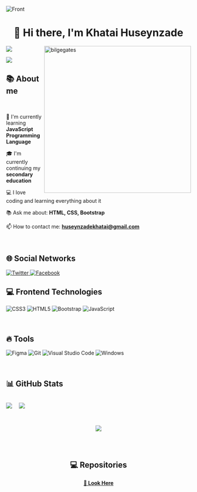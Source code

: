 ![Front](https://user-images.githubusercontent.com/126269066/235285578-112e6aa8-8495-4a9d-8807-c86faca928a8.jpg)

<h1 align="center">👋 Hi there, I'm Khatai Huseynzade</h1>

<img align="right" src="https://media.tenor.com/flflC6GFzO8AAAAd/sultan-alrefaei-programmer.gif" width="400" alt="bilgegates"/>

![](https://komarev.com/ghpvc/?username=bilgegates&label=Profile%20views&color=green&style=flat)

<a href="https://twitter.com/DeveloperKhatai" target="blank"><img src="https://img.shields.io/twitter/follow/DeveloperKhatai?logo=twitter&style=for-the-badge"/></a>

<h2> 📚 About me </h2>

<br>

🔬 I'm currently learning **JavaScript Programming Language**

🎓 I'm currently continuing my **secondary education**

💻 I love coding and learning everything about it

📚 Ask me about: **HTML, CSS, Bootstrap**

📫 How to contact me: **huseynzadekhatai@gmail.com**

<br>

<h2 align="left"> 🌐 Social Networks </h2>

 <a href="https://www.twitter.com/developerkhatai" target="_blank">
        <img src="https://img.shields.io/badge/twitter-blue.svg?style=for-the-badge&logo=twitter&logoColor=white" alt="Twitter">
</a>
 <a href="https://www.facebook.com/profile.php?id=100091496015332" target="_blank" >
        <img src="https://img.shields.io/badge/facebook-blue.svg?style=for-the-badge&logo=facebook&logoColor=white" alt="Facebook">
</a>

<br>

<h2 align="left"> 💻 Frontend Technologies</h2>

![CSS3](https://img.shields.io/badge/css3-%231572B6.svg?style=for-the-badge&logo=css3&logoColor=white)
![HTML5](https://img.shields.io/badge/html5-%23E34F26.svg?style=for-the-badge&logo=html5&logoColor=white)
![Bootstrap](https://img.shields.io/badge/bootstrap-%23563D7C.svg?style=for-the-badge&logo=bootstrap&logoColor=white)
![JavaScript](https://img.shields.io/badge/javascript-%23323330.svg?style=for-the-badge&logo=javascript&logoColor=%23F7DF1E)

<br>
<h2 align="left"> 🔥 Tools</h2>

![Figma](https://img.shields.io/badge/figma-%23F24E1E.svg?style=for-the-badge&logo=figma&logoColor=white)
![Git](https://img.shields.io/badge/git-%231572B6.svg?style=for-the-badge&logo=git&logoColor=white)
![Visual Studio Code](https://img.shields.io/badge/Visual-Studio%23.svg?style=for-the-badge&logo=Visual-Studio&logoColor=white)
![Windows](https://img.shields.io/badge/Windows-%23734F96.svg?style=for-the-badge&logo=Windows&logoColor=white)

<br>
<h2 align="left"> 📊 GitHub Stats </h2>

<div style="display: flex; align-items: flex-start;gap: 1rem;">

<div>
<p>
<img align="left" src="https://github-readme-stats.vercel.app/api?username=BilgeGates&theme=blue-green&hide_border=true&include_all_commits=false&count_private=true" />
</p>
</div>
 
<div>
<p>&nbsp;<img align="left"  src="https://github-readme-stats.vercel.app/api/top-langs/?username=BilgeGates&theme=blue-green&hide_border=true&include_all_commits=false&count_private=true&layout=compact" />
</p>
</div>

</div>

<br>

<div style="text-align: center;">

<p><img align="center" src="https://github-readme-streak-stats.herokuapp.com/?user=BilgeGates&theme=blue-green&hide_border=true"></p>

</div>
<br>

<br>
  <h2 align="center">💻 Repositories </h2>
  <div width="100%" align="center">
  </div>
  <h4 align="center">
    <a href="https://github.com/bilgegates?tab=repositories" title="Show Repositories">🔎 Look Here </a>
  </h4>
